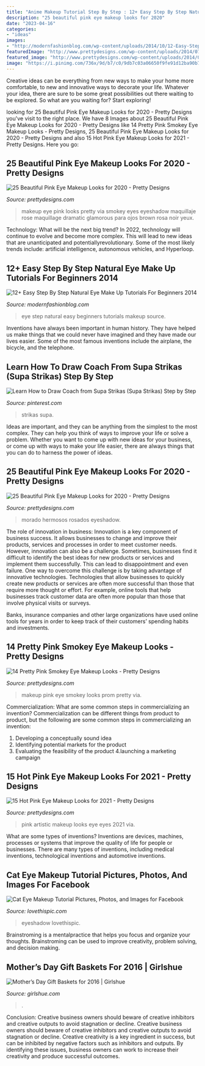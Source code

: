 ```yaml
---
title: "Anime Makeup Tutorial Step By Step : 12+ Easy Step By Step Natural Eye Make Up Tutorials For Beginners 2014"
description: "25 beautiful pink eye makeup looks for 2020"
date: "2023-04-16"
categories:
- "ideas"
images:
- "http://modernfashionblog.com/wp-content/uploads/2014/10/12-Easy-Step-By-Step-Natural-Eye-Make-Up-Tutorials-For-Beginners-2014-3.jpg"
featuredImage: "http://www.prettydesigns.com/wp-content/uploads/2014/07/Artistic-Pink-Eyes.jpg"
featured_image: "http://www.prettydesigns.com/wp-content/uploads/2014/07/Pink-Eye-Makeup.jpg"
image: "https://i.pinimg.com/736x/9d/b7/c0/9db7c03a06650f9fe91d12ba90b78422.jpg"
---
```



Creative ideas can be everything from new ways to make your home more comfortable, to new and innovative ways to decorate your life. Whatever your idea, there are sure to be some great possibilities out there waiting to be explored. So what are you waiting for? Start exploring!

	

		
looking for 25 Beautiful Pink Eye Makeup Looks for 2020 - Pretty Designs you've visit to the right place. We have 8 Images about 25 Beautiful Pink Eye Makeup Looks for 2020 - Pretty Designs like 14 Pretty Pink Smokey Eye Makeup Looks - Pretty Designs, 25 Beautiful Pink Eye Makeup Looks for 2020 - Pretty Designs and also 15 Hot Pink Eye Makeup Looks for 2021 - Pretty Designs. Here you go:
		
    
## 25 Beautiful Pink Eye Makeup Looks For 2020 - Pretty Designs

<img loading=lazy src="http://www.prettydesigns.com/wp-content/uploads/2014/07/Pink-Eye-Makeup.jpg" onerror="this.onerror=null;this.src='https://tse3.mm.bing.net/th?id=OIP.m54-kK-hEGMeWWeb_JZ2UQAAAA&amp;pid=15.1';" alt="25 Beautiful Pink Eye Makeup Looks for 2020 - Pretty Designs">

_Source: prettydesigns.com_

>makeup eye pink looks pretty via smokey eyes eyeshadow maquillaje rose maquillage dramatic glamorous para ojos brown rosa noir yeux. 

	

Technology: What will be the next big trend?
In 2022, technology will continue to evolve and become more complex. This will lead to new ideas that are unanticipated and potentiallyrevolutionary. Some of the most likely trends include: artificial intelligence, autonomous vehicles, and Hyperloop.

    
## 12+ Easy Step By Step Natural Eye Make Up Tutorials For Beginners 2014

<img loading=lazy src="http://modernfashionblog.com/wp-content/uploads/2014/10/12-Easy-Step-By-Step-Natural-Eye-Make-Up-Tutorials-For-Beginners-2014-3.jpg" onerror="this.onerror=null;this.src='https://tse3.mm.bing.net/th?id=OIP.EMkTjoAQ_eM3KlMTiG-DrgHaMj&amp;pid=15.1';" alt="12+ Easy Step By Step Natural Eye Make Up Tutorials For Beginners 2014">

_Source: modernfashionblog.com_

>eye step natural easy beginners tutorials makeup source. 

	

Inventions have always been important in human history. They have helped us make things that we could never have imagined and they have made our lives easier. Some of the most famous inventions include the airplane, the bicycle, and the telephone.

    
## Learn How To Draw Coach From Supa Strikas (Supa Strikas) Step By Step

<img loading=lazy src="https://i.pinimg.com/736x/9d/b7/c0/9db7c03a06650f9fe91d12ba90b78422.jpg" onerror="this.onerror=null;this.src='https://tse1.mm.bing.net/th?id=OIP.q8eBYBMfnhpE34taKLpzWQHaKc&amp;pid=15.1';" alt="Learn How to Draw Coach from Supa Strikas (Supa Strikas) Step by Step">

_Source: pinterest.com_

>strikas supa. 

	

Ideas are important, and they can be anything from the simplest to the most complex. They can help you think of ways to improve your life or solve a problem. Whether you want to come up with new ideas for your business, or come up with ways to make your life easier, there are always things that you can do to harness the power of ideas.

    
## 25 Beautiful Pink Eye Makeup Looks For 2020 - Pretty Designs

<img loading=lazy src="https://www.prettydesigns.com/wp-content/uploads/2014/07/Pink-and-Purple-Eye-Makeup.jpg" onerror="this.onerror=null;this.src='https://tse4.mm.bing.net/th?id=OIP.ZbxsOrAwaAx1d_S-1_VGGAHaLH&amp;pid=15.1';" alt="25 Beautiful Pink Eye Makeup Looks for 2020 - Pretty Designs">

_Source: prettydesigns.com_

>morado hermosos rosados eyeshadow. 

	

The role of innovation in business:
Innovation is a key component of business success. It allows businesses to change and improve their products, services and processes in order to meet customer needs. However, innovation can also be a challenge. Sometimes, businesses find it difficult to identify the best ideas for new products or services and implement them successfully. This can lead to disappointment and even failure.
One way to overcome this challenge is by taking advantage of innovative technologies. Technologies that allow businesses to quickly create new products or services are often more successful than those that require more thought or effort. For example, online tools that help businesses track customer data are often more popular than those that involve physical visits or surveys.

Banks, insurance companies and other large organizations have used online tools for years in order to keep track of their customers’ spending habits and investments.

    
## 14 Pretty Pink Smokey Eye Makeup Looks - Pretty Designs

<img loading=lazy src="http://www.prettydesigns.com/wp-content/uploads/2014/07/Pink-Smokey-Eye-Makeup-for-Prom.jpg" onerror="this.onerror=null;this.src='https://tse3.mm.bing.net/th?id=OIP.dSB5SGJm_lGqCLa1adaJGAHaKb&amp;pid=15.1';" alt="14 Pretty Pink Smokey Eye Makeup Looks - Pretty Designs">

_Source: prettydesigns.com_

>makeup pink eye smokey looks prom pretty via. 

	

Commercialization: What are some common steps in commercializing an invention?
Commercialization can be different things from product to product, but the following are some common steps in commercializing an invention:
1. Developing a conceptually sound idea 
2. Identifying potential markets for the product 
3. Evaluating the feasibility of the product 
4.launching a marketing campaign 

    
## 15 Hot Pink Eye Makeup Looks For 2021 - Pretty Designs

<img loading=lazy src="http://www.prettydesigns.com/wp-content/uploads/2014/07/Artistic-Pink-Eyes.jpg" onerror="this.onerror=null;this.src='https://tse2.mm.bing.net/th?id=OIP.nPueRNg7jo_AT16W4SzhKAHaJ4&amp;pid=15.1';" alt="15 Hot Pink Eye Makeup Looks for 2021 - Pretty Designs">

_Source: prettydesigns.com_

>pink artistic makeup looks eye eyes 2021 via. 

	

What are some types of inventions?
Inventions are devices, machines, processes or systems that improve the quality of life for people or businesses. There are many types of inventions, including medical inventions, technological inventions and automotive inventions.

    
## Cat Eye Makeup Tutorial Pictures, Photos, And Images For Facebook

<img loading=lazy src="https://www.lovethispic.com/uploaded_images/140872-Cat-Eye-Makeup-Tutorial.jpg" onerror="this.onerror=null;this.src='https://tse2.mm.bing.net/th?id=OIP.8GvBJ4r_VMlD4Mhd3GWT7wHaQf&amp;pid=15.1';" alt="Cat Eye Makeup Tutorial Pictures, Photos, and Images for Facebook">

_Source: lovethispic.com_

>eyeshadow lovethispic. 

	

Brainstroming is a mentalpractice that helps you focus and organize your thoughts. Brainstroming can be used to improve creativity, problem solving, and decision making.

    
## Mother’s Day Gift Baskets For 2016 | Girlshue

<img loading=lazy src="http://www.girlshue.com/wp-content/uploads/2016/05/Mother’s-Day-Gift-Baskets-for-2016-5.jpg" onerror="this.onerror=null;this.src='https://tse4.mm.bing.net/th?id=OIP.ZAEF8zjXrylWY0mDK6BKjgHaKa&amp;pid=15.1';" alt="Mother’s Day Gift Baskets for 2016 | Girlshue">

_Source: girlshue.com_

>. 

	

Conclusion: Creative business owners should beware of creative inhibitors and creative outputs to avoid stagnation or decline.
Creative business owners should beware of creative inhibitors and creative outputs to avoid stagnation or decline. Creative creativity is a key ingredient in success, but can be inhibited by negative factors such as inhibitors and outputs. By identifying these issues, business owners can work to increase their creativity and produce successful outcomes.

